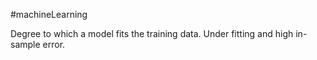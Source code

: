#machineLearning 

Degree to which a model fits the training data. 
Under fitting and high in-sample error.